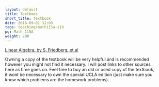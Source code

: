 ```yaml
---
layout: default
title: Textbook
short_title: Textbook
date: 2016-09-01 12:00
tags: teaching/math115a-s19
pg: Math 115A
weight: 200
---
```



[Linear Algebra, by S. Friedberg, et al][book]

Owning a copy of the textbook will be very helpful and is recommended however you might not find it necessary. I will post links to other sources here as time goes on. Feel free to buy an old or used copy of the textbook, it wont be necessary to own the special UCLA edition (just make sure you know which problems are the homework problems).


[book]: https://books.google.com.au/books?id=vyDnnQEACAAJ

